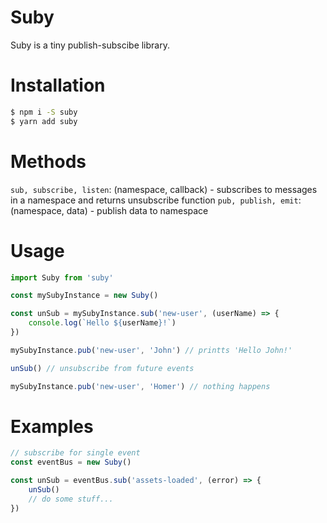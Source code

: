 Suby
===

Suby is a tiny publish-subscibe library.

# Installation
```bash
$ npm i -S suby
$ yarn add suby
```

# Methods
```sub, subscribe, listen```: (namespace, callback) - subscribes to messages in a namespace and returns unsubscribe function
```pub, publish, emit```: (namespace, data) - publish data to namespace


# Usage
```js
import Suby from 'suby'

const mySubyInstance = new Suby()

const unSub = mySubyInstance.sub('new-user', (userName) => {
    console.log(`Hello ${userName}!`)
})

mySubyInstance.pub('new-user', 'John') // printts 'Hello John!'

unSub() // unsubscribe from future events

mySubyInstance.pub('new-user', 'Homer') // nothing happens
```

# Examples
```js
// subscribe for single event
const eventBus = new Suby()

const unSub = eventBus.sub('assets-loaded', (error) => {
    unSub()
    // do some stuff...
})
```
